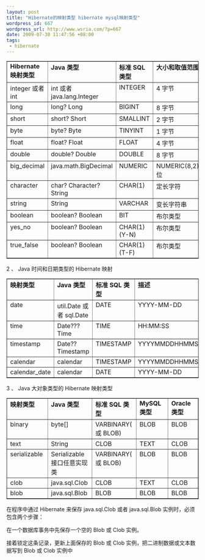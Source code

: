 ```yaml
--- 
layout: post
title: "Hibernate的映射类型 hibernate mysql映射类型"
wordpress_id: 667
wordpress_url: http://www.wsria.com/?p=667
date: 2009-07-30 11:47:56 +08:00
tags: 
 - hibernate
---
```

<table border="1" cellspacing="0" cellpadding="0">
<tbody>
<tr>
<td width="142" valign="top"><strong>Hibernate  映射类型</strong></td>
<td width="165" valign="top"><strong>Java 类型</strong></td>
<td width="119" valign="top"><strong>标准 SQL 类型</strong></td>
<td width="142" valign="top"><strong>大小和取值范围</strong></td>
</tr>
<tr>
<td width="142" valign="top">integer 或者  int</td>
<td width="165" valign="top">int 或者  java.lang.Integer</td>
<td width="119" valign="top">INTEGER</td>
<td width="142" valign="top">4 字节</td>
</tr>
<tr>
<td width="142" valign="top">long</td>
<td width="165" valign="top">long? Long</td>
<td width="119" valign="top">BIGINT</td>
<td width="142" valign="top">8 字节</td>
</tr>
<tr>
<td width="142" valign="top">short</td>
<td width="165" valign="top">short? Short</td>
<td width="119" valign="top">SMALLINT</td>
<td width="142" valign="top">2 字节</td>
</tr>
<tr>
<td width="142" valign="top">byte</td>
<td width="165" valign="top">byte? Byte</td>
<td width="119" valign="top">TINYINT</td>
<td width="142" valign="top">1 字节</td>
</tr>
<tr>
<td width="142" valign="top">float</td>
<td width="165" valign="top">float? Float</td>
<td width="119" valign="top">FLOAT</td>
<td width="142" valign="top">4 字节</td>
</tr>
<tr>
<td width="142" valign="top">double</td>
<td width="165" valign="top">double? Double</td>
<td width="119" valign="top">DOUBLE</td>
<td width="142" valign="top">8 字节</td>
</tr>
<tr>
<td width="142" valign="top">big_decimal</td>
<td width="165" valign="top">java.math.BigDecimal</td>
<td width="119" valign="top">NUMERIC</td>
<td width="142" valign="top">NUMERIC(8,2)8 位</td>
</tr>
<tr>
<td width="142" valign="top">character</td>
<td width="165" valign="top">char? Character?  String</td>
<td width="119" valign="top">CHAR(1)</td>
<td width="142" valign="top">定长字符</td>
</tr>
<tr>
<td width="142" valign="top">string</td>
<td width="165" valign="top">String</td>
<td width="119" valign="top">VARCHAR</td>
<td width="142" valign="top">变长字符串</td>
</tr>
<tr>
<td width="142" valign="top">boolean</td>
<td width="165" valign="top">boolean? Boolean</td>
<td width="119" valign="top">BIT</td>
<td width="142" valign="top">布尔类型</td>
</tr>
<tr>
<td width="142" valign="top">yes_no</td>
<td width="165" valign="top">boolean? Boolean</td>
<td width="119" valign="top">CHAR(1) (Y-N)</td>
<td width="142" valign="top">布尔类型</td>
</tr>
<tr>
<td width="142" valign="top">true_false</td>
<td width="165" valign="top">boolean? Boolean</td>
<td width="119" valign="top">CHAR(1) (T-F)</td>
<td width="142" valign="top">布尔类型</td>
</tr>
</tbody></table>
2 、  Java 时间和日期类型的 Hibernate 映射
<table border="1" cellspacing="0" cellpadding="0">
<tbody>
<tr>
<td width="127" valign="top"><strong>映射类型</strong></td>
<td width="157" valign="top"><strong>Java 类型</strong></td>
<td width="142" valign="top"><strong>标准 SQL 类型</strong></td>
<td width="142" valign="top"><strong>描述</strong></td>
</tr>
<tr>
<td width="127" valign="top">date</td>
<td width="157" valign="top">util.Date 或者  sql.Date</td>
<td width="142" valign="top">DATE</td>
<td width="142" valign="top">YYYY-MM-DD</td>
</tr>
<tr>
<td width="127" valign="top">time</td>
<td width="157" valign="top">Date??? Time</td>
<td width="142" valign="top">TIME</td>
<td width="142" valign="top">HH:MM:SS</td>
</tr>
<tr>
<td width="127" valign="top">timestamp</td>
<td width="157" valign="top">Date?? Timestamp</td>
<td width="142" valign="top">TIMESTAMP</td>
<td width="142" valign="top">YYYYMMDDHHMMSS</td>
</tr>
<tr>
<td width="127" valign="top">calendar</td>
<td width="157" valign="top">calendar</td>
<td width="142" valign="top">TIMESTAMP</td>
<td width="142" valign="top">YYYYMMDDHHMMSS</td>
</tr>
<tr>
<td width="127" valign="top">calendar_date</td>
<td width="157" valign="top">calendar</td>
<td width="142" valign="top">DATE</td>
<td width="142" valign="top">YYYY-MM-DD</td>
</tr>
</tbody></table>
3 、  Java 大对象类型的 Hibernate 映射类型
<table border="1" cellspacing="0" cellpadding="0">
<tbody>
<tr>
<td width="114" valign="top"><strong>映射类型</strong></td>
<td width="114" valign="top"><strong>Java 类型</strong></td>
<td width="114" valign="top"><strong>标准 SQL 类型</strong></td>
<td width="114" valign="top"><strong>MySQL  类型</strong></td>
<td width="114" valign="top"><strong>Oracle 类型</strong></td>
</tr>
<tr>
<td width="114" valign="top">binary</td>
<td width="114" valign="top">byte[]</td>
<td width="114" valign="top">VARBINARY( 或  BLOB)</td>
<td width="114" valign="top">BLOB</td>
<td width="114" valign="top">BLOB</td>
</tr>
<tr>
<td width="114" valign="top">text</td>
<td width="114" valign="top">String</td>
<td width="114" valign="top">CLOB</td>
<td width="114" valign="top">TEXT</td>
<td width="114" valign="top">CLOB</td>
</tr>
<tr>
<td width="114" valign="top">serializable</td>
<td width="114" valign="top">Serializable  接口任意实现类</td>
<td width="114" valign="top">VARBINARY( 或  BLOB)</td>
<td width="114" valign="top">BLOB</td>
<td width="114" valign="top">BLOB</td>
</tr>
<tr>
<td width="114" valign="top">clob</td>
<td width="114" valign="top">java.sql.Clob</td>
<td width="114" valign="top">CLOB</td>
<td width="114" valign="top">TEXT</td>
<td width="114" valign="top">CLOB</td>
</tr>
<tr>
<td width="114" valign="top">blob</td>
<td width="114" valign="top">java.sql.Blob</td>
<td width="114" valign="top">BLOB</td>
<td width="114" valign="top">BLOB</td>
<td width="114" valign="top">BLOB</td>
</tr>
</tbody></table>
在程序中通过 Hibernate 来保存  java.sql.Clob 或者 java.sql.Blob  实例时，必须包含两个步骤：

在一个数据库事务中先保存一个空的 Blob  或 Clob 实例。

接着锁定这条记录，更新上面保存的 Blob  或 Clob 实例，把二进制数据或文本数据写到 Blob  或 Clob 实例中
